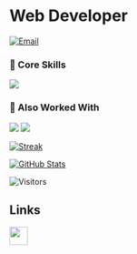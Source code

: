 # Web Developer  

[![Email](https://img.shields.io/badge/Email-dobkos%40hotmail.com-blue?logo=gmail&logoColor=white)](mailto:dobkos@hotmail.com)  

### 🔹 Core Skills
<img src="https://skillicons.dev/icons?i=js,ts,react,vue,html,css,sass,tailwind,githubactions,materialui,vite,npm,yarn,git" />

### 🔹 Also Worked With
<img src="https://skillicons.dev/icons?i=lua,go,docker,postman,redux,bootstrap,nginx,gulp,rust,php,nodejs,nextjs,python,mongodb" />
<img src="https://skillicons.dev/icons?i=express,mysql,redis,supabase,graphql,figma,deno,rabbitmq,postgres,java,bun,kafka,latex " />

<!-- ![Top Langs](https://github-readme-stats.vercel.app/api/top-langs/?username=Dobrunia&layout=donut) -->

[![Streak](https://github-readme-streak-stats.herokuapp.com/?user=Dobrunia&theme=dark)](https://github.com/DenverCoder1/github-readme-streak-stats)

[![GitHub Stats](https://github-readme-stats.vercel.app/api?username=Dobrunia&show_icons=true&theme=radical)](https://github.com/anuraghazra/github-readme-stats)

![Visitors](https://komarev.com/ghpvc/?username=Dobrunia&color=green)

## Links

<p align="left">
<a href="https://www.twitch.tv/sentry_ez" target="_blank" rel="noreferrer">
  <picture>
    <source media="(prefers-color-scheme: dark)" srcset="https://raw.githubusercontent.com/danielcranney/readme-generator/main/public/icons/socials/twitch-dark.svg" />
    <source media="(prefers-color-scheme: light)" srcset="https://raw.githubusercontent.com/danielcranney/readme-generator/main/public/icons/socials/twitch.svg" />
    <img src="https://raw.githubusercontent.com/danielcranney/readme-generator/main/public/icons/socials/twitch.svg" width="32" height="32" />
  </picture>
</a>
</p>

